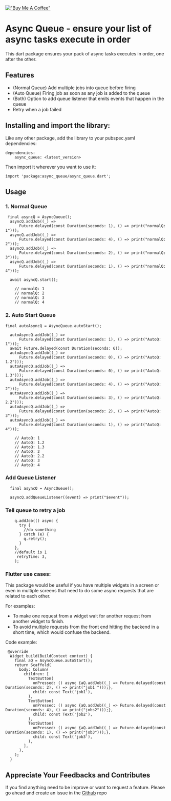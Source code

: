 [!["Buy Me A Coffee"](https://www.buymeacoffee.com/assets/img/custom_images/orange_img.png)](https://www.buymeacoffee.com/samderlust)

# Async Queue - ensure your list of async tasks execute in order

This dart package ensures your pack of async tasks executes in order, one after the other.

## Features

- (Normal Queue) Add multiple jobs into queue before firing
- (Auto Queue) Firing job as soon as any job is added to the queue
- (Both) Option to add queue listener that emits events that happen in the queue
- Retry when a job failed

## Installing and import the library:

Like any other package, add the library to your pubspec.yaml dependencies:

```
dependencies:
    async_queue: <latest_version>
```

Then import it wherever you want to use it:

```
import 'package:async_queue/async_queue.dart';
```

## Usage

### 1. Normal Queue

```
 final asyncQ = AsyncQueue();
  asyncQ.addJob((_) =>
      Future.delayed(const Duration(seconds: 1), () => print("normalQ: 1")));
  asyncQ.addJob((_) =>
      Future.delayed(const Duration(seconds: 4), () => print("normalQ: 2")));
  asyncQ.addJob((_) =>
      Future.delayed(const Duration(seconds: 2), () => print("normalQ: 3")));
  asyncQ.addJob((_) =>
      Future.delayed(const Duration(seconds: 1), () => print("normalQ: 4")));

  await asyncQ.start();

    // normalQ: 1
    // normalQ: 2
    // normalQ: 3
    // normalQ: 4
```

### 2. Auto Start Queue

```
final autoAsyncQ = AsyncQueue.autoStart();

  autoAsyncQ.addJob((_) =>
      Future.delayed(const Duration(seconds: 1), () => print("AutoQ: 1")));
  await Future.delayed(const Duration(seconds: 6));
  autoAsyncQ.addJob((_) =>
      Future.delayed(const Duration(seconds: 0), () => print("AutoQ: 1.2")));
  autoAsyncQ.addJob((_) =>
      Future.delayed(const Duration(seconds: 0), () => print("AutoQ: 1.3")));
  autoAsyncQ.addJob((_) =>
      Future.delayed(const Duration(seconds: 4), () => print("AutoQ: 2")));
  autoAsyncQ.addJob((_) =>
      Future.delayed(const Duration(seconds: 3), () => print("AutoQ: 2.2")));
  autoAsyncQ.addJob((_) =>
      Future.delayed(const Duration(seconds: 2), () => print("AutoQ: 3")));
  autoAsyncQ.addJob((_) =>
      Future.delayed(const Duration(seconds: 1), () => print("AutoQ: 4")));

    // AutoQ: 1
    // AutoQ: 1.2
    // AutoQ: 1.3
    // AutoQ: 2
    // AutoQ: 2.2
    // AutoQ: 3
    // AutoQ: 4
```

### Add Queue Listener

```
  final asyncQ = AsyncQueue();

  asyncQ.addQueueListener((event) => print("$event"));
```

### Tell queue to retry a job

```
    q.addJob(() async {
      try {
        //do something
      } catch (e) {
        q.retry();
      }
    },
    //default is 1
     retryTime: 3,
    );
```

### Flutter use cases:

This package would be useful if you have multiple widgets in a screen or even in multiple screens that need to do some async requests that are related to each other.

For examples:

- To make one request from a widget wait for another request from another widget to finish.
- To avoid multiple requests from the front end hitting the backend in a short time, which would confuse the backend.

Code example:

```
 @override
  Widget build(BuildContext context) {
    final aQ = AsyncQueue.autoStart();
    return Scaffold(
      body: Column(
        children: [
          TextButton(
            onPressed: () async {aQ.addJob((_) => Future.delayed(const Duration(seconds: 2), () => print("job1 ")));},
            child: const Text('job1'),
          ),
          TextButton(
            onPressed: () async {aQ.addJob((_) => Future.delayed(const Duration(seconds: 4), () => print("jobs2")));},
            child: const Text('job2'),
          ),
          TextButton(
            onPressed: () async {aQ.addJob((_) => Future.delayed(const Duration(seconds: 1), () => print("job3")));},
            child: const Text('job3'),
          ),
        ],
      ),
    );
  }
```

## Appreciate Your Feedbacks and Contributes

If you find anything need to be improve or want to request a feature. Please go ahead and create an issue in the [Github](https://github.com/samderlust/async_queue) repo

